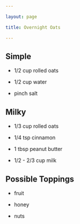 ```yaml
---

layout: page

title: Overnight Oats

---
```


## Simple

* 1/2 cup rolled oats

* 1/2 cup water

* pinch salt

## Milky

* 1/3 cup rolled oats

* 1/4 tsp cinnamon

* 1 tbsp peanut butter

* 1/2 - 2/3 cup milk

## Possible Toppings

* fruit

* honey

* nuts
